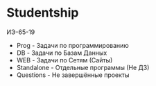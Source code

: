 # Studentship
ИЭ-65-19

* Prog - Задачи по программированию  
* DB - Задачи по Базам Данных  
* WEB - Задачи по Сетям (Сайты)  
* Standalone - Отдельные программы (Не ДЗ)
* Questions - Не завершённые проекты
